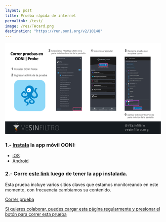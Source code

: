 ```yaml
---
layout: post
title: Prueba rápida de internet
permalink: /test/
image: /res/TWcard.png
destination: "https://run.ooni.org/v2/10148"
---
```


![](/res/post_img/info-ooni-run.png)

### 1.- [Instala](https://ooni.org/install/) la app móvil OONI:
* [iOS](https://itunes.apple.com/us/app/id1199566366)
* [Android](https://play.google.com/store/apps/details?id=org.openobservatory.ooniprobe)

### 2.- Corre [este link]({{page.destination}}) luego de tener la app instalada.

Esta prueba incluye varios sitios claves que estamos monitoreando en este momento, con frecuencia cambiamos su contenido.

<a class="btn btn-info" href="{{page.destination}}">Correr prueba

Si quieres colaborar, puedes cargar esta página regularmente y presionar el botón para [correr esta prueba]({{page.destination}})

